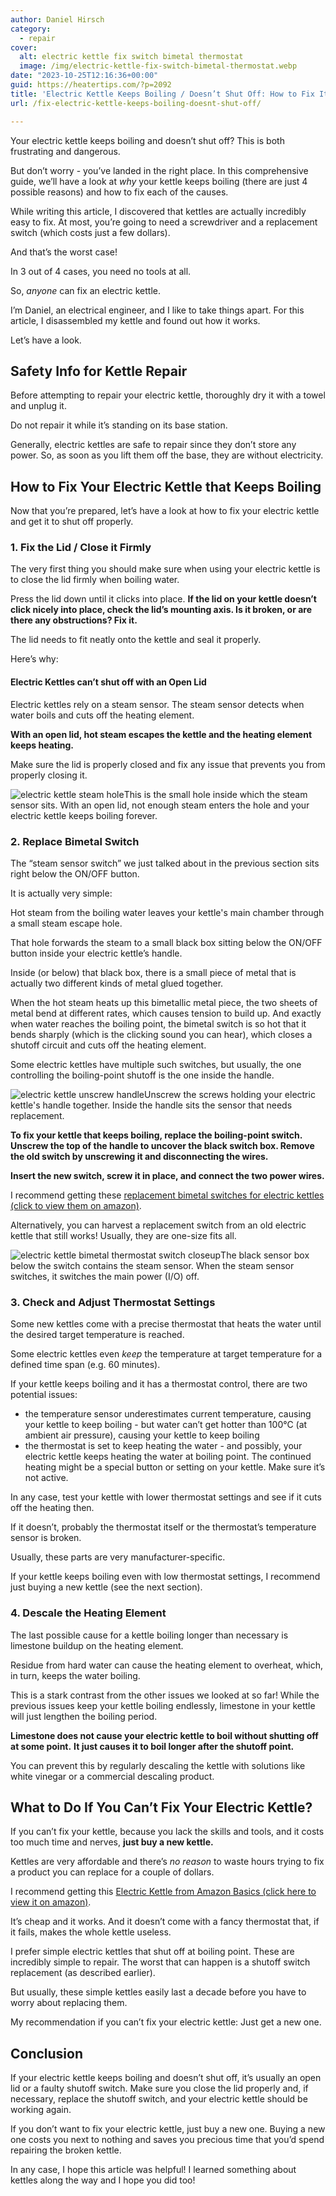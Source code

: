 ```yaml
---
author: Daniel Hirsch
category:
  - repair
cover:
  alt: electric kettle fix switch bimetal thermostat
  image: /img/electric-kettle-fix-switch-bimetal-thermostat.webp
date: "2023-10-25T12:16:36+00:00"
guid: https://heatertips.com/?p=2092
title: 'Electric Kettle Keeps Boiling / Doesn’t Shut Off: How to Fix It'
url: /fix-electric-kettle-keeps-boiling-doesnt-shut-off/

---
```

Your electric kettle keeps boiling and doesn’t shut off? This is both frustrating and dangerous.

But don’t worry - you’ve landed in the right place. In this comprehensive guide, we’ll have a look at _why_ your kettle keeps boiling (there are just 4 possible reasons) and how to fix each of the causes.

While writing this article, I discovered that kettles are actually incredibly easy to fix. At most, you’re going to need a screwdriver and a replacement switch (which costs just a few dollars).

And that’s the worst case!

In 3 out of 4 cases, you need no tools at all.

So, _anyone_ can fix an electric kettle.

I’m Daniel, an electrical engineer, and I like to take things apart. For this article, I disassembled my kettle and found out how it works.

Let’s have a look.

## Safety Info for Kettle Repair

Before attempting to repair your electric kettle, thoroughly dry it with a towel and unplug it.

Do not repair it while it’s standing on its base station.

Generally, electric kettles are safe to repair since they don’t store any power. So, as soon as you lift them off the base, they are without electricity.

## How to Fix Your Electric Kettle that Keeps Boiling

Now that you’re prepared, let’s have a look at how to fix your electric kettle and get it to shut off properly.

### 1\. Fix the Lid / Close it Firmly

The very first thing you should make sure when using your electric kettle is to close the lid firmly when boiling water.

Press the lid down until it clicks into place. **If the lid on your kettle doesn’t click nicely into place, check the lid’s mounting axis. Is it broken, or are there any obstructions? Fix it.**

The lid needs to fit neatly onto the kettle and seal it properly.

Here’s why:

#### Electric Kettles can’t shut off with an Open Lid

Electric kettles rely on a steam sensor. The steam sensor detects when water boils and cuts off the heating element.

**With an open lid, hot steam escapes the kettle and the heating element keeps heating.**

Make sure the lid is properly closed and fix any issue that prevents you from properly closing it.

![electric kettle steam hole](/img/electric-kettle-steam-hole.webp)This is the small hole inside which the steam sensor sits. With an open lid, not enough steam enters the hole and your electric kettle keeps boiling forever.

### 2\. Replace Bimetal Switch

The “steam sensor switch” we just talked about in the previous section sits right below the ON/OFF button.

It is actually very simple:

Hot steam from the boiling water leaves your kettle's main chamber through a small steam escape hole.

That hole forwards the steam to a small black box sitting below the ON/OFF button inside your electric kettle’s handle.

Inside (or below) that black box, there is a small piece of metal that is actually two different kinds of metal glued together.

When the hot steam heats up this bimetallic metal piece, the two sheets of metal bend at different rates, which causes tension to build up. And exactly when water reaches the boiling point, the bimetal switch is so hot that it bends sharply (which is the clicking sound you can hear), which closes a shutoff circuit and cuts off the heating element.

Some electric kettles have multiple such switches, but usually, the one controlling the boiling-point shutoff is the one inside the handle.

![electric kettle unscrew handle](/img/electric-kettle-unscrew-handle.webp)Unscrew the screws holding your electric kettle's handle together. Inside the handle sits the sensor that needs replacement.

**To fix your kettle that keeps boiling, replace the boiling-point switch. Unscrew the top of the handle to uncover the black switch box. Remove the old switch by unscrewing it and disconnecting the wires.**

**Insert the new switch, screw it in place, and connect the two power wires.**

I recommend getting these [replacement bimetal switches for electric kettles (click to view them on amazon)](https://www.amazon.com/TIDTALEO-Thermostat-Temperature-Appliances-Household/dp/B0C9YKXWNY?crid=3U0G5ACPVTG1D&keywords=bimetal+switch+kettle&qid=1698049295&sprefix=bimetal+switch+kettle%2Caps%2C167&sr=8-1&linkCode=ll1&tag=heatertips-20&linkId=8605ca5ddf8fcbea354be1ed824d843d&language=en_US&ref_=as_li_ss_tl).

Alternatively, you can harvest a replacement switch from an old electric kettle that still works! Usually, they are one-size fits all.

![electric kettle bimetal thermostat switch closeup](/img/electric-kettle-bimetal-thermostat-switch-closeup.webp)The black sensor box below the switch contains the steam sensor. When the steam sensor switches, it switches the main power (I/O) off.

### **3\. Check and Adjust Thermostat Settings**

Some new kettles come with a precise thermostat that heats the water until the desired target temperature is reached.

Some electric kettles even _keep_ the temperature at target temperature for a defined time span (e.g. 60 minutes).

If your kettle keeps boiling and it has a thermostat control, there are two potential issues:

- the temperature sensor underestimates current temperature, causing your kettle to keep boiling - but water can’t get hotter than 100°C (at ambient air pressure), causing your kettle to keep boiling
- the thermostat is set to keep heating the water - and possibly, your electric kettle keeps heating the water at boiling point. The continued heating might be a special button or setting on your kettle. Make sure it’s not active.

In any case, test your kettle with lower thermostat settings and see if it cuts off the heating then.

If it doesn’t, probably the thermostat itself or the thermostat’s temperature sensor is broken.

Usually, these parts are very manufacturer-specific.

If your kettle keeps boiling even with low thermostat settings, I recommend just buying a new kettle (see the next section).

### 4\. Descale the Heating Element

The last possible cause for a kettle boiling longer than necessary is limestone buildup on the heating element.

Residue from hard water can cause the heating element to overheat, which, in turn, keeps the water boiling.

This is a stark contrast from the other issues we looked at so far! While the previous issues keep your kettle boiling endlessly, limestone in your kettle will just lengthen the boiling period.

**Limestone does not cause your electric kettle to boil without shutting off at some point.** **It just causes it to boil longer after the shutoff point.**

You can prevent this by regularly descaling the kettle with solutions like white vinegar or a commercial descaling product.

## What to Do If You Can’t Fix Your Electric Kettle?

If you can’t fix your kettle, because you lack the skills and tools, and it costs too much time and nerves, **just buy a new kettle.**

Kettles are very affordable and there’s _no reason_ to waste hours trying to fix a product you can replace for a couple of dollars.

I recommend getting this [Electric Kettle from Amazon Basics (click here to view it on amazon)](https://www.amazon.com/dp/B07PHRH6TL?__mk_de_DE=%C3%85M%C3%85%C5%BD%C3%95%C3%91&crid=3VTOU3ISXY7IB&keywords=electric+kettle&qid=1698142621&sprefix=electric+kettle%2Caps%2C176&sr=8-11-spons&sp_csd=d2lkZ2V0TmFtZT1zcF9tdGY&psc=1&linkCode=ll1&tag=heatertips-20&linkId=90165c11ea44ae310f48f6dedc020889&language=de_DE&ref_=as_li_ss_tl).

It’s cheap and it works. And it doesn’t come with a fancy thermostat that, if it fails, makes the whole kettle useless.

I prefer simple electric kettles that shut off at boiling point. These are incredibly simple to repair. The worst that can happen is a shutoff switch replacement (as described earlier).

But usually, these simple kettles easily last a decade before you have to worry about replacing them.

My recommendation if you can’t fix your electric kettle: Just get a new one.

## Conclusion

If your electric kettle keeps boiling and doesn’t shut off, it’s usually an open lid or a faulty shutoff switch. Make sure you close the lid properly and, if necessary, replace the shutoff switch, and your electric kettle should be working again.

If you don’t want to fix your electric kettle, just buy a new one. Buying a new one costs you next to nothing and saves you precious time that you’d spend repairing the broken kettle.

In any case, I hope this article was helpful! I learned something about kettles along the way and I hope you did too!
